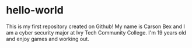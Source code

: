 # hello-world
This is my first repository created on Github!
My name is Carson Bex and I am a cyber security major at Ivy Tech Community College. I'm 19 years old and enjoy games and working out. 
